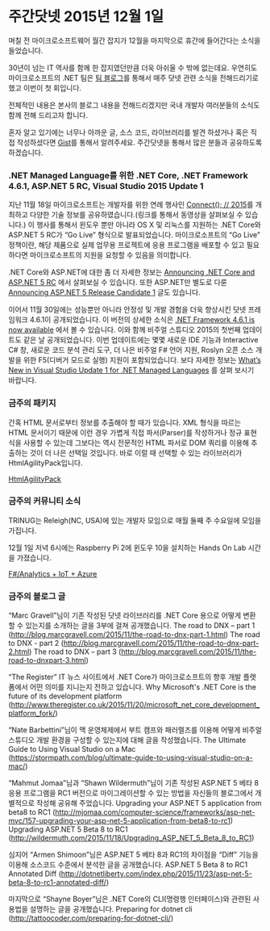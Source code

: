 # 주간닷넷 2015년 12월 1일

며칠 전 마이크로소프트웨어 월간 잡지가 12월을 마지막으로 휴간에 들어간다는 소식을 들었습니다. 

30년이 넘는 IT 역사를 함께 한 잡지였던만큼 더욱 아쉬울 수 밖에 없는데요. 우연히도 마이크로소프트의 .NET 팀은 [팀 블로그]를 통해서 매주 닷넷 관련 소식을 전해드리기로 했고 이번이 첫 회입니다. 

전체적인 내용은 본사의 블로그 내용을 전해드리겠지만 국내 개발자 여러분들의 소식도 함께 전해 드리고자 합니다. 

혼자 알고 있기에는 너무나 아까운 글, 소스 코드, 라이브러리를 발견 하셨거나 혹은 직접 작성하셨다면 [Gist]를 통해서 알려주세요.
주간닷넷을 통해서 많은 분들과 공유하도록 하겠습니다.

### .NET Managed Language를 위한 .NET Core, .NET Framework 4.6.1, ASP.NET 5 RC, Visual Studio 2015 Update 1

지난 11월 18일 마이크로소프트는 개발자를 위한 연례 행사인 [Connect(); // 2015]를 개최하고 다양한 기술 정보를 공유하였습니다.(링크를 통해서 동영상을 살펴보실 수 있습니다.) 이 행사를 통해서 윈도우 뿐만 아니라 OS X 및 리눅스를 지원하는 .NET Core와 ASP.NET 5 RC가 “Go Live” 형식으로 발표되었습니다. 마이크로소프트의 “Go Live” 정책이란, 해당 제품으로 실제 업무용 프로젝트에 응용 프로그램을 배포할 수 있고 필요하다면 마이크로소프트의 지원을 요청할 수 있음을 의미합니다.

.NET Core와 ASP.NET에 대한 좀 더 자세한 정보는 [Announcing .NET Core and ASP.NET 5 RC] 에서 살펴보실 수 있습니다.
또한 ASP.NET만 별도로 다룬 [Announcing ASP.NET 5 Release Candidate 1] 글도 있습니다.

이어서 11월 30일에는 성능뿐만 아니라 안정성 및 개발 경험을 더욱 향상시킨 닷넷 프레임워크 4.6.1이 공개되었습니다. 이 버전의 상세한 소식은 [.NET Framework 4.6.1 is now available] 에서 볼 수 있습니다. 이와 함께 비주얼 스튜디오 2015의 첫번째 업데이트도 같은 날 공개되었습니다. 이번 업데이트에는 몇몇 새로운 IDE 기능과 Interactive C# 창, 새로운 코드 분석 관리 도구, 더 나은 비주얼 F# 언어 지원, Roslyn 오픈 소스 개발을 위한 F5(디버거 모드로 실행) 지원이 포함되었습니다. 보다 자세한 정보는 [What’s New in Visual Studio Update 1 for .NET Managed Languages] 를 살펴 보시기 바랍니다.

### 금주의 패키지

간혹 HTML 문서로부터 정보를 추출해야 할 때가 있습니다. XML 형식을 따르는 HTML 문서이기 때문에 이런 경우 가볍게 직접 파서(Parser)를 작성하거나 정규 표현식을 사용할 수 있는데 그보다는 역시 전문적인 HTML 파서로 DOM 쿼리를 이용해 추출하는 것이 더 나은 선택일 것입니다. 바로 이럴 때 선택할 수 있는 라이브러리가 HtmlAgilityPack입니다.

[HtmlAgilityPack]

<script src="https://gist.github.com/bleroy/c5e8f2ebdbd694e0913f.js"></script>

### 금주의 커뮤니티 소식

TRINUG는 Releigh(NC, USA)에 있는 개발자 모임으로 매월 둘째 주 수요일에 모임을 가집니다.

12월 1일 저녁 6시에는 Raspberry Pi 2에 윈도우 10을 설치하는 Hands On Lab 시간을 가졌습니다. 

[F#/Analytics + IoT + Azure]

### 금주의 블로그 글

“Marc Gravell”님이 기존 작성된 닷넷 라이브러리를 .NET Core 용으로 어떻게 변환할 수 있는지를 소개하는 글을 3부에 걸쳐 공개했습니다.
The road to DNX – part 1 (http://blog.marcgravell.com/2015/11/the-road-to-dnx-part-1.html)
The road to DNX - part 2 (http://blog.marcgravell.com/2015/11/the-road-to-dnx-part-2.html)
The road to DNX – part 3 (http://blog.marcgravell.com/2015/11/the-road-to-dnxpart-3.html)

“The Register” IT 뉴스 사이트에서 .NET Core가 마이크로소프트의 향후 개발 플랫폼에서 어떤 의미를 지니는지 전하고 있습니다.
Why Microsoft's .NET Core is the future of its development platform (http://www.theregister.co.uk/2015/11/20/microsoft_net_core_development_platform_fork/)

“Nate Barbettini”님이 맥 운영체제에서 부트 캠프와 패러렐즈를 이용해 어떻게 비주얼 스튜디오 개발 환경을 구성할 수 있는지에 대해 글을 작성했습니다.
The Ultimate Guide to Using Visual Studio on a Mac (https://stormpath.com/blog/ultimate-guide-to-using-visual-studio-on-a-mac/)

“Mahmut Jomaa”님과 “Shawn Wildermuth”님이 기존 작성된 ASP.NET 5 베타 8 응용 프로그램을 RC1 버전으로 마이그레이션할 수 있는 방법을 자신들의 블로그에서 개별적으로 작성해 공유해 주었습니다.
Upgrading your ASP.NET 5 application from beta8 to RC1 (http://mjomaa.com/computer-science/frameworks/asp-net-mvc/157-upgrading-your-asp-net-5-application-from-beta8-to-rc1)
Upgrading ASP.NET 5 Beta 8 to RC1 (http://wildermuth.com/2015/11/18/Upgrading_ASP_NET_5_Beta_8_to_RC1)

심지어 “Armen Shimoon”님은 ASP.NET 5 베타 8과 RC1의 차이점을 “Diff” 기능을 이용해 소스코드 수준에서 분석한 글을 공개했습니다.
ASP.NET 5 Beta 8 to RC1 Annotated Diff (http://dotnetliberty.com/index.php/2015/11/23/asp-net-5-beta-8-to-rc1-annotated-diff/)

마지막으로 “Shayne Boyer”님은 .NET Core의 CLI(명령행 인터페이스)와 관련된 사용법을 설명하는 글을 공개했습니다.
Preparing for dotnet cli (http://tattoocoder.com/preparing-for-dotnet-cli/)

[What’s New in Visual Studio Update 1 for .NET Managed Languages]: <http://blogs.msdn.com/b/dotnet/archive/2015/11/30/what-s-new-in-visual-studio-update-1-for-net-managed-languages.aspx>

[.NET Framework 4.6.1 is now available]: <http://blogs.msdn.com/b/dotnet/archive/2015/11/30/net-framework-4-6-1-is-now-available.aspx>

[Announcing ASP.NET 5 Release Candidate 1]: <http://blogs.msdn.com/b/dotnet/archive/2015/11/18/announcing-net-core-and-asp-net-5-rc.aspx>

[Announcing .NET Core and ASP.NET 5 RC]: <http://blogs.msdn.com/b/dotnet/archive/2015/11/18/announcing-net-core-and-asp-net-5-rc.aspx>

[Gist]: <https://gist.github.com/options/e9fc443b8c882157fe4a>
[팀 블로그]: <http://blogs.msdn.com/b/dotnet>
[F#/Analytics + IoT + Azure]: <http://www.meetup.com/TRINUG/events/225097782/>
[Announcing .NET Core and ASP.NET 5 RC]: <https://github.com/joemccann/dillinger>
[Announcing ASP.NET 5 RC]: <http://blogs.msdn.com/b/webdev/archive/2015/11/18/announcing-asp-net-5-release-candidate-1.aspx>
[Connect(); // 2015]: <https://channel9.msdn.com/Events/Visual-Studio/Connect-event-2015/>


[HtmlAgilityPack]:<https://www.nuget.org/packages/HtmlAgilityPack/>
